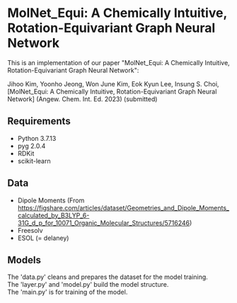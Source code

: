 # MolNet_Equi: A Chemically Intuitive, Rotation-Equivariant Graph Neural Network
This is an implementation of our paper "MolNet_Equi: A Chemically Intuitive, Rotation-Equivariant Graph Neural Network":

Jihoo Kim, Yoonho Jeong, Won June Kim, Eok Kyun Lee, Insung S. Choi, [MolNet_Equi: A Chemically Intuitive, Rotation-Equivariant Graph Neural Network] (Angew. Chem. Int. Ed. 2023) (submitted)


## Requirements

* Python 3.7.13
* pyg 2.0.4
* RDKit
* scikit-learn

## Data

* Dipole Moments (From https://figshare.com/articles/dataset/Geometries_and_Dipole_Moments_calculated_by_B3LYP_6-31G_d_p_for_10071_Organic_Molecular_Structures/5716246)
* Freesolv
* ESOL (= delaney)

## Models

The 'data.py' cleans and prepares the dataset for the model training.  
The 'layer.py' and 'model.py' build the model structure.  
The 'main.py' is for training of the model.  
